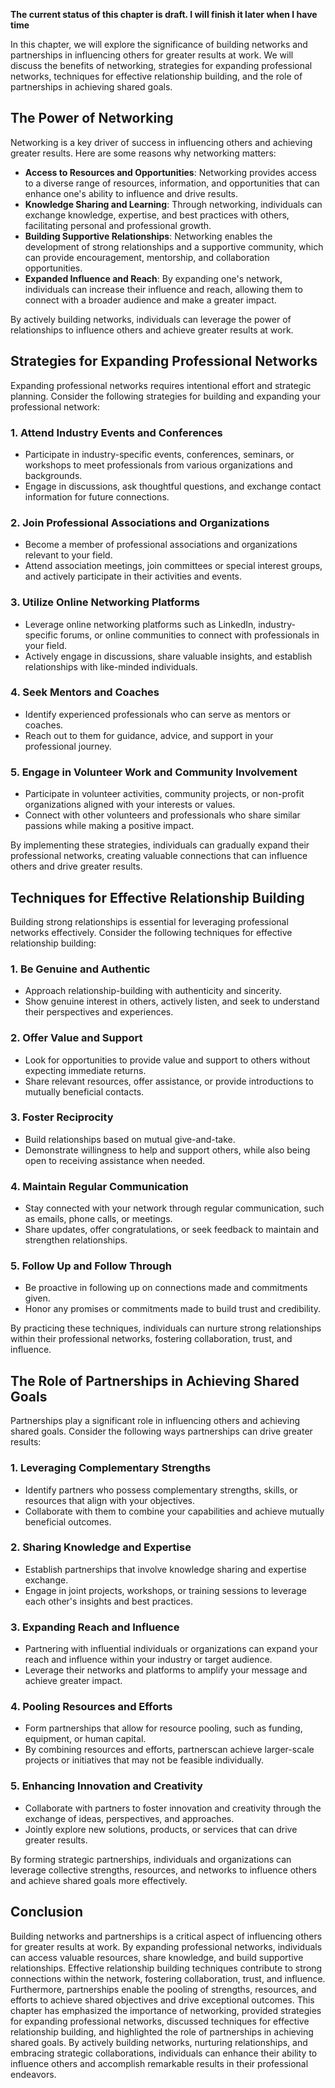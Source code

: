 **The current status of this chapter is draft. I will finish it later when I have time**

In this chapter, we will explore the significance of building networks and partnerships in influencing others for greater results at work. We will discuss the benefits of networking, strategies for expanding professional networks, techniques for effective relationship building, and the role of partnerships in achieving shared goals.

The Power of Networking
-----------------------

Networking is a key driver of success in influencing others and achieving greater results. Here are some reasons why networking matters:

* **Access to Resources and Opportunities**: Networking provides access to a diverse range of resources, information, and opportunities that can enhance one's ability to influence and drive results.
* **Knowledge Sharing and Learning**: Through networking, individuals can exchange knowledge, expertise, and best practices with others, facilitating personal and professional growth.
* **Building Supportive Relationships**: Networking enables the development of strong relationships and a supportive community, which can provide encouragement, mentorship, and collaboration opportunities.
* **Expanded Influence and Reach**: By expanding one's network, individuals can increase their influence and reach, allowing them to connect with a broader audience and make a greater impact.

By actively building networks, individuals can leverage the power of relationships to influence others and achieve greater results at work.

Strategies for Expanding Professional Networks
----------------------------------------------

Expanding professional networks requires intentional effort and strategic planning. Consider the following strategies for building and expanding your professional network:

### 1. Attend Industry Events and Conferences

* Participate in industry-specific events, conferences, seminars, or workshops to meet professionals from various organizations and backgrounds.
* Engage in discussions, ask thoughtful questions, and exchange contact information for future connections.

### 2. Join Professional Associations and Organizations

* Become a member of professional associations and organizations relevant to your field.
* Attend association meetings, join committees or special interest groups, and actively participate in their activities and events.

### 3. Utilize Online Networking Platforms

* Leverage online networking platforms such as LinkedIn, industry-specific forums, or online communities to connect with professionals in your field.
* Actively engage in discussions, share valuable insights, and establish relationships with like-minded individuals.

### 4. Seek Mentors and Coaches

* Identify experienced professionals who can serve as mentors or coaches.
* Reach out to them for guidance, advice, and support in your professional journey.

### 5. Engage in Volunteer Work and Community Involvement

* Participate in volunteer activities, community projects, or non-profit organizations aligned with your interests or values.
* Connect with other volunteers and professionals who share similar passions while making a positive impact.

By implementing these strategies, individuals can gradually expand their professional networks, creating valuable connections that can influence others and drive greater results.

Techniques for Effective Relationship Building
----------------------------------------------

Building strong relationships is essential for leveraging professional networks effectively. Consider the following techniques for effective relationship building:

### 1. Be Genuine and Authentic

* Approach relationship-building with authenticity and sincerity.
* Show genuine interest in others, actively listen, and seek to understand their perspectives and experiences.

### 2. Offer Value and Support

* Look for opportunities to provide value and support to others without expecting immediate returns.
* Share relevant resources, offer assistance, or provide introductions to mutually beneficial contacts.

### 3. Foster Reciprocity

* Build relationships based on mutual give-and-take.
* Demonstrate willingness to help and support others, while also being open to receiving assistance when needed.

### 4. Maintain Regular Communication

* Stay connected with your network through regular communication, such as emails, phone calls, or meetings.
* Share updates, offer congratulations, or seek feedback to maintain and strengthen relationships.

### 5. Follow Up and Follow Through

* Be proactive in following up on connections made and commitments given.
* Honor any promises or commitments made to build trust and credibility.

By practicing these techniques, individuals can nurture strong relationships within their professional networks, fostering collaboration, trust, and influence.

The Role of Partnerships in Achieving Shared Goals
--------------------------------------------------

Partnerships play a significant role in influencing others and achieving shared goals. Consider the following ways partnerships can drive greater results:

### 1. Leveraging Complementary Strengths

* Identify partners who possess complementary strengths, skills, or resources that align with your objectives.
* Collaborate with them to combine your capabilities and achieve mutually beneficial outcomes.

### 2. Sharing Knowledge and Expertise

* Establish partnerships that involve knowledge sharing and expertise exchange.
* Engage in joint projects, workshops, or training sessions to leverage each other's insights and best practices.

### 3. Expanding Reach and Influence

* Partnering with influential individuals or organizations can expand your reach and influence within your industry or target audience.
* Leverage their networks and platforms to amplify your message and achieve greater impact.

### 4. Pooling Resources and Efforts

* Form partnerships that allow for resource pooling, such as funding, equipment, or human capital.
* By combining resources and efforts, partnerscan achieve larger-scale projects or initiatives that may not be feasible individually.

### 5. Enhancing Innovation and Creativity

* Collaborate with partners to foster innovation and creativity through the exchange of ideas, perspectives, and approaches.
* Jointly explore new solutions, products, or services that can drive greater results.

By forming strategic partnerships, individuals and organizations can leverage collective strengths, resources, and networks to influence others and achieve shared goals more effectively.

Conclusion
----------

Building networks and partnerships is a critical aspect of influencing others for greater results at work. By expanding professional networks, individuals can access valuable resources, share knowledge, and build supportive relationships. Effective relationship building techniques contribute to strong connections within the network, fostering collaboration, trust, and influence. Furthermore, partnerships enable the pooling of strengths, resources, and efforts to achieve shared objectives and drive exceptional outcomes. This chapter has emphasized the importance of networking, provided strategies for expanding professional networks, discussed techniques for effective relationship building, and highlighted the role of partnerships in achieving shared goals. By actively building networks, nurturing relationships, and embracing strategic collaborations, individuals can enhance their ability to influence others and accomplish remarkable results in their professional endeavors.
